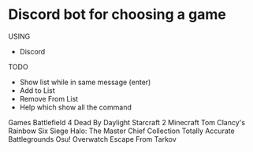 # Discord bot for choosing a game

USING
- Discord

TODO
- Show list while in same message (enter)
- Add to List
- Remove From List
- Help which show all the command


Games
Battlefield 4
Dead By Daylight
Starcraft 2
Minecraft
Tom Clancy's Rainbow Six Siege
Halo: The Master Chief Collection
Totally Accurate Battlegrounds
Osu!
Overwatch
Escape From Tarkov

